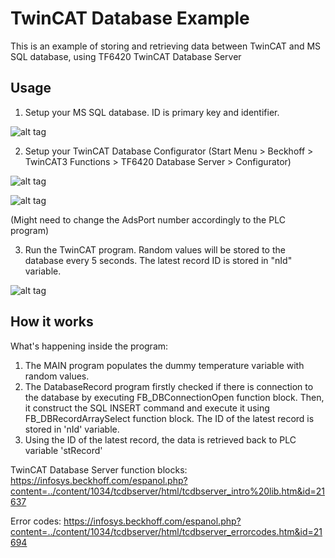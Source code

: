 # TwinCAT Database Example
This is an example of storing and retrieving data between TwinCAT and MS SQL database, using TF6420 TwinCAT Database Server


## Usage

1. Setup your MS SQL database. ID is primary key and identifier.

![alt tag](https://puu.sh/siU53/a3ac68d7ae.png)

2. Setup your TwinCAT Database Configurator (Start Menu > Beckhoff > TwinCAT3 Functions > TF6420 Database Server > Configurator)

![alt tag](https://puu.sh/siP0N/ed9876f89e.png)

![alt tag](https://puu.sh/siP4x/6e29c92a85.png)

(Might need to change the AdsPort number accordingly to the PLC program)

3. Run the TwinCAT program. Random values will be stored to the database every 5 seconds. The latest record ID is stored in "nId" variable.

![alt tag](https://puu.sh/siOvO/b3e76953dd.png)


  
## How it works

What's happening inside the program:

1. The MAIN program populates the dummy temperature variable with random values.
2. The DatabaseRecord program firstly checked if there is connection to the database by executing FB_DBConnectionOpen function block. Then, it construct the SQL INSERT command and execute it using FB_DBRecordArraySelect function block. The ID of the latest record is stored in 'nId' variable.
3. Using the ID of the latest record, the data is retrieved back to PLC variable 'stRecord'

TwinCAT Database Server function blocks:
https://infosys.beckhoff.com/espanol.php?content=../content/1034/tcdbserver/html/tcdbserver_intro%20lib.htm&id=21637

Error codes:
https://infosys.beckhoff.com/espanol.php?content=../content/1034/tcdbserver/html/tcdbserver_errorcodes.htm&id=21694



